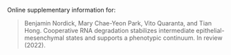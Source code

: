Online supplementary information for:

> Benjamin Nordick, Mary Chae-Yeon Park, Vito Quaranta, and Tian Hong. Cooperative RNA degradation stabilizes intermediate epithelial-mesenchymal states and supports a phenotypic continuum. In review (2022).
